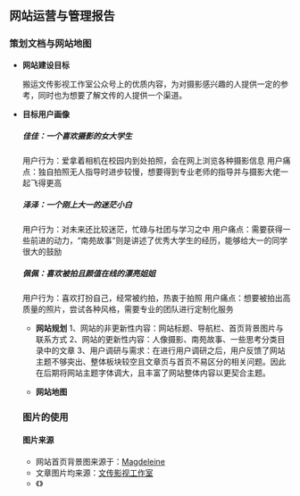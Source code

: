 ## 网站运营与管理报告

### 策划文档与网站地图

* **网站建设目标**

  搬运文传影视工作室公众号上的优质内容，为对摄影感兴趣的人提供一定的参考，同时也为想要了解文传的人提供一个渠道。

* **目标用户画像**

  ##### 佳佳：一个喜欢摄影的女大学生
  用户行为：爱拿着相机在校园内到处拍照，会在网上浏览各种摄影信息
  用户痛点：独自拍照无人指导时进步较慢，想要得到专业老师的指导并与摄影大佬一起飞得更高
  
  ##### 泽泽：一个刚上大一的迷茫小白
  用户行为：对未来还比较迷茫，忙碌与社团与学习之中
  用户痛点：需要获得一些前进的动力，“南苑故事”则是讲述了优秀大学生的经历，能够给大一的同学很大的鼓励
  
  ##### 佩佩：喜欢被拍且颜值在线的漂亮姐姐
  用户行为：喜欢打扮自己，经常被约拍，热衷于拍照
  用户痛点：想要被拍出高质量的照片，尝试各种风格，需要专业的团队进行定制化服务
  
  * **网站规划**
  1、网站的非更新性内容：网站标题、导航栏、首页背景图片与联系方式
  2、网站的更新性内容：人像摄影、南苑故事、一些思考分类目录中的文章
  3、用户调研与需求：在进行用户调研之后，用户反馈了网站主题不够突出、整体板块较空且文章页与首页不易区分的相关问题。因此在后期将网站主题字体调大，且丰富了网站整体内容以更契合主题。
  
  * **网站地图**
  
  
  ### 图片的使用
  
  #### 图片来源
  * 网站首页背景图来源于：[Magdeleine](https://magdeleine.co/photo-by-folkert-gorter-n-1361/)
  * 文章图片均来源：[文传影视工作室](https://mp.weixin.qq.com/mp/profile_ext?action=home&__biz=MzI5ODY0NzgwMA==&scene=124#wechat_redirect)
  * 《》
 
  

  
